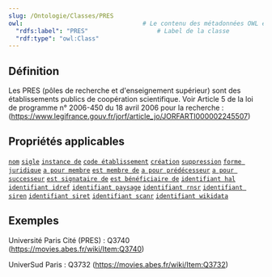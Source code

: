 ```yaml
---
slug: /Ontologie/Classes/PRES
owl:                                 # Le contenu des métadonnées OWL est utilisé par la balise <OntologyTable>
  "rdfs:label": "PRES"                   # Label de la classe
  "rdf:type": "owl:Class"
---
```

## Définition

Les PRES (pôles de recherche et d'enseignement supérieur) sont des établissements publics de coopération scientifique.
Voir Article 5 de la loi de programme n° 2006-450 du 18 avril 2006 pour la recherche : (https://www.legifrance.gouv.fr/jorf/article_jo/JORFARTI000002245507)

## Propriétés applicables

[`nom`](nom.md)
[`sigle`](sigle.md)
[`instance de`](instance_de.md)
[`code établissement`](code_établissement.md)
[`création`](création.md)
[`suppression`](suppression.md)
[`forme juridique`](forme_juridique.md)
[`a pour membre`](a_pour_membre.md)
[`est membre de`](est_membre_de.md)
[`a pour prédécesseur`](a_pour_prédécesseur.md)
[`a pour successeur`](a_pour_successeur.md)
[`est signataire de`](est_signataire_de.md)
[`est bénéficiaire de`](est_bénéficiaire_de.md)
[`identifiant hal`](identifiant_hal.md)
[`identifiant idref`](identifiant_idref.md)
[`identifiant paysage`](identifiant_paysage.md)
[`identifiant rnsr`](identifiant_rnsr.md)
[`identifiant siren`](identifiant_siren.md)
[`identifiant siret`](identifiant_siret.md)
[`identifiant scanr`](identifiant_scanr.md)
[`identifiant wikidata`](identifiant_wikidata.md)

## Exemples

Université Paris Cité (PRES) : Q3740 (https://movies.abes.fr/wiki/Item:Q3740)

UniverSud Paris : Q3732 (https://movies.abes.fr/wiki/Item:Q3732)

